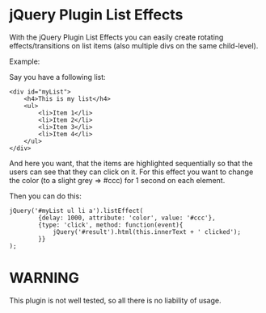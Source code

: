jQuery Plugin List Effects
===================

With the jQuery Plugin List Effects you can easily create rotating effects/transitions on list items (also multiple divs on the same child-level).

Example:

Say you have a following list:

    <div id="myList">
        <h4>This is my list</h4>
        <ul>
            <li>Item 1</li>
            <li>Item 2</li>
            <li>Item 3</li>
            <li>Item 4</li>
        </ul>
    </div>

And here you want, that the items are highlighted sequentially so that the users can see that they can click on it.
For this effect you want to change the color (to a slight grey => #ccc) for 1 second on each element.

Then you can do this:

    jQuery('#myList ul li a').listEffect(
            {delay: 1000, attribute: 'color', value: '#ccc'},
            {type: 'click', method: function(event){
                jQuery('#result').html(this.innerText + ' clicked');
            }}
    );


WARNING
===================

This plugin is not well tested, so all there is no liability of usage.
